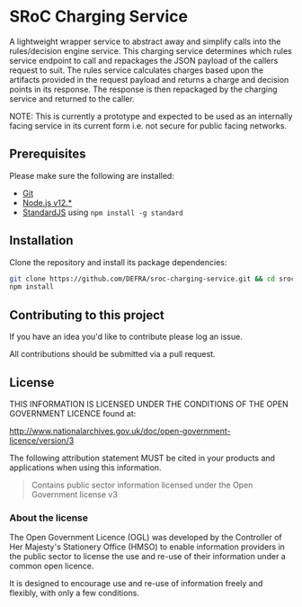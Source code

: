 # SRoC Charging Service

A lightweight wrapper service to abstract away and simplify calls into the rules/decision engine service. This charging service determines which rules service endpoint to call and repackages the JSON payload of the callers request to suit.  The rules service calculates charges based upon the artifacts provided in the request payload and returns a charge and decision points in its response. The response is then repackaged by the charging service and returned to the caller.

NOTE: This is currently a prototype and expected to be used as an internally facing service in its current form i.e. not secure for public facing networks.

## Prerequisites

Please make sure the following are installed:

- [Git](https://git-scm.com/book/en/v2/Getting-Started-Installing-Git)
- [Node.js v12.*](https://nodejs.org/en/)
- [StandardJS](https://standardjs.com/) using `npm install -g standard`

## Installation

Clone the repository and install its package dependencies:

```bash
git clone https://github.com/DEFRA/sroc-charging-service.git && cd sroc-charging-service
npm install
```

## Contributing to this project

If you have an idea you'd like to contribute please log an issue.

All contributions should be submitted via a pull request.

## License

THIS INFORMATION IS LICENSED UNDER THE CONDITIONS OF THE OPEN GOVERNMENT LICENCE found at:

<http://www.nationalarchives.gov.uk/doc/open-government-licence/version/3>

The following attribution statement MUST be cited in your products and applications when using this information.

>Contains public sector information licensed under the Open Government license v3

### About the license

The Open Government Licence (OGL) was developed by the Controller of Her Majesty's Stationery Office (HMSO) to enable information providers in the public sector to license the use and re-use of their information under a common open licence.

It is designed to encourage use and re-use of information freely and flexibly, with only a few conditions.
